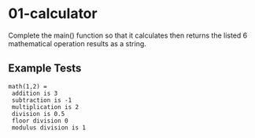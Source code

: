 # 01-calculator
Complete the main() function so that it calculates then returns the listed 6 mathematical operation results as a string.


## Example Tests
```
math(1,2) =
 addition is 3
 subtraction is -1
 multiplication is 2
 division is 0.5
 floor division 0
 modulus division is 1
```
